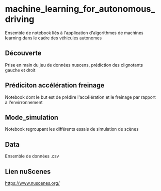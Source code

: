 # machine_learning_for_autonomous_driving
Ensemble de notebook liés à l'application d'algorithmes de machines learning dans le cadre des véhicules autonomes

## Découverte 
Prise en main du jeu de données nuscens, prédiction des clignotants gauche et droit

## Prédiciton accélération freinage 
Notebook dont le but est de prédire l'accélération et le freinage par rapport à l'envirronnement 

## Mode_simulation
Notebook regroupant les différents essais de simulation de scènes

## Data
Ensemble de données .csv 

## Lien nuScenes
https://www.nuscenes.org/ 
